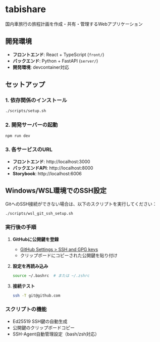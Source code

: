 # tabishare

国内車旅行の旅程計画を作成・共有・管理するWebアプリケーション

## 開発環境

- **フロントエンド**: React + TypeScript (`front/`)
- **バックエンド**: Python + FastAPI (`server/`)
- **開発環境**: devcontainer対応

## セットアップ

### 1. 依存関係のインストール

```bash
./scripts/setup.sh
```

### 2. 開発サーバーの起動

```bash
npm run dev
```

### 3. 各サービスのURL

- **フロントエンド**: http://localhost:3000
- **バックエンドAPI**: http://localhost:8000
- **Storybook**: http://localhost:6006

## Windows/WSL環境でのSSH設定

GitへのSSH接続ができない場合は、以下のスクリプトを実行してください：

```bash
./scripts/wsl_git_ssh_setup.sh
```

### 実行後の手順

1. **GitHubに公開鍵を登録**
   - [GitHub Settings > SSH and GPG keys](https://github.com/settings/keys)
   - クリップボードにコピーされた公開鍵を貼り付け

2. **設定を再読み込み**

   ```bash
   source ~/.bashrc  # または ~/.zshrc
   ```

3. **接続テスト**

   ```bash
   ssh -T git@github.com
   ```

### スクリプトの機能

- Ed25519 SSH鍵の自動生成
- 公開鍵のクリップボードコピー
- SSH-Agent自動管理設定（bash/zsh対応）
